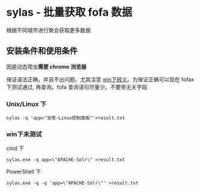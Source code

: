 # sylas - 批量获取 fofa 数据

根据不同城市进行聚合获取更多数据  

## 安装条件和使用条件

因是动态爬虫**需要 chrome 浏览器**

保证语法正确，并且不出问题。尤其注意 [win下转义](https://fofax.xiecat.fun/faq/#windows-%E7%B3%BB%E7%BB%9F%E7%9A%84%E4%BD%BF%E7%94%A8%E9%97%AE%E9%A2%98)。为保证正确可以现在 fofax 下测试通过, 再查询。fofa 查询语句尽量少。不要带无关字段

### Unix/Linux 下

```shell
sylas -q 'app="宝塔-Linux控制面板"'>result.txt
```

### win下未测试

cmd 下

```shell
sylas.exe -q app=\"APACHE-Solr\" >result.txt
```

PowerShell 下

```shell
sylas.exe -q -q 'app=\"APACHE-Solr\"' >result.txt
```

